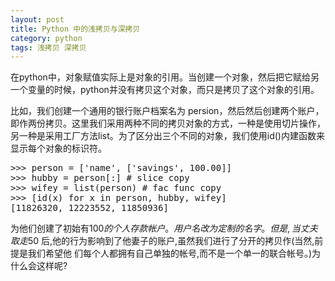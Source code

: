 ```yaml
---
layout: post
title: Python 中的浅拷贝与深拷贝
category: python
tags: 浅拷贝 深拷贝
---
```


在python中，对象赋值实际上是对象的引用。当创建一个对象，然后把它赋给另一个变量的时候，python并没有拷贝这个对象，而只是拷贝了这个对象的引用。

比如，我们创建一个通用的银行账户档案名为 persion，然后然后创建两个账户，即作两份拷贝。这里我们采用两种不同的拷贝对象的方式，一种是使用切片操作，另一种是采用工厂方法list。为了区分出三个不同的对象，我们使用id()内建函数来显示每个对象的标识符。

<div class="hblock"><pre>
>>> person = ['name', ['savings', 100.00]]
>>> hubby = person[:] # slice copy
>>> wifey = list(person) # fac func copy
>>> [id(x) for x in person, hubby, wifey]
[11826320, 12223552, 11850936]
</pre></div>

为他们创建了初始有$100 的个人存款帐户。用户名改为定制的名字。但是,当丈夫取走$50
后,他的行为影响到了他妻子的账户,虽然我们进行了分开的拷贝作(当然,前提是我们希望他
们每个人都拥有自己单独的帐号,而不是一个单一的联合帐号。)为什么会这样呢?